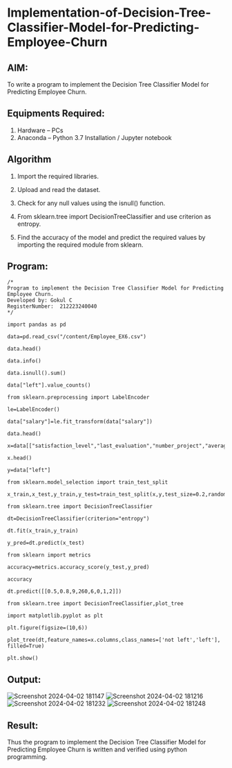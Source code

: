 # Implementation-of-Decision-Tree-Classifier-Model-for-Predicting-Employee-Churn

## AIM:
To write a program to implement the Decision Tree Classifier Model for Predicting Employee Churn.

## Equipments Required:
1. Hardware – PCs
2. Anaconda – Python 3.7 Installation / Jupyter notebook

## Algorithm
1. Import the required libraries.

2. Upload and read the dataset.

3. Check for any null values using the isnull() function.

4. From sklearn.tree import DecisionTreeClassifier and use criterion as entropy.

5. Find the accuracy of the model and predict the required values by importing the required module from sklearn. 

## Program:
```
/*
Program to implement the Decision Tree Classifier Model for Predicting Employee Churn.
Developed by: Gokul C
RegisterNumber:  212223240040
*/

import pandas as pd

data=pd.read_csv("/content/Employee_EX6.csv")

data.head()

data.info()

data.isnull().sum()

data["left"].value_counts()

from sklearn.preprocessing import LabelEncoder

le=LabelEncoder()

data["salary"]=le.fit_transform(data["salary"])

data.head()

x=data[["satisfaction_level","last_evaluation","number_project","average_montly_hours","time_spend_company","Work_accident","promotion_last_5years","salary"]]

x.head()

y=data["left"]

from sklearn.model_selection import train_test_split

x_train,x_test,y_train,y_test=train_test_split(x,y,test_size=0.2,random_state=100)

from sklearn.tree import DecisionTreeClassifier

dt=DecisionTreeClassifier(criterion="entropy")

dt.fit(x_train,y_train)

y_pred=dt.predict(x_test)

from sklearn import metrics

accuracy=metrics.accuracy_score(y_test,y_pred)

accuracy

dt.predict([[0.5,0.8,9,260,6,0,1,2]])

from sklearn.tree import DecisionTreeClassifier,plot_tree

import matplotlib.pyplot as plt

plt.figure(figsize=(10,6))

plot_tree(dt,feature_names=x.columns,class_names=['not left','left'], filled=True)

plt.show()

```

## Output:

![Screenshot 2024-04-02 181147](https://github.com/Gokul1410/Implementation-of-Decision-Tree-Classifier-Model-for-Predicting-Employee-Churn/assets/153058321/b8ac6ee3-405f-4423-9801-a7a7f4df6a66)
![Screenshot 2024-04-02 181216](https://github.com/Gokul1410/Implementation-of-Decision-Tree-Classifier-Model-for-Predicting-Employee-Churn/assets/153058321/a4ae7885-4e91-4090-a032-4ac5151e8c37)
![Screenshot 2024-04-02 181232](https://github.com/Gokul1410/Implementation-of-Decision-Tree-Classifier-Model-for-Predicting-Employee-Churn/assets/153058321/c45a6de3-e12d-47e8-aa87-5ab3bab2b635)
![Screenshot 2024-04-02 181248](https://github.com/Gokul1410/Implementation-of-Decision-Tree-Classifier-Model-for-Predicting-Employee-Churn/assets/153058321/96e67612-84f8-4667-96b6-7dc761d1fda7)






## Result:
Thus the program to implement the  Decision Tree Classifier Model for Predicting Employee Churn is written and verified using python programming.
